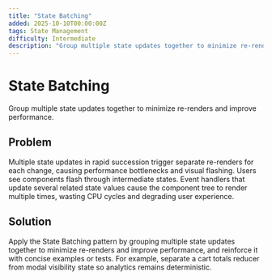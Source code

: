 ```yaml
---
title: "State Batching"
added: 2025-10-10T00:00:00Z
tags: State Management
difficulty: Intermediate
description: "Group multiple state updates together to minimize re-renders and improve performance."
---
```

# State Batching

Group multiple state updates together to minimize re-renders and improve performance.

## Problem

Multiple state updates in rapid succession trigger separate re-renders for each change, causing performance bottlenecks and visual flashing. Users see components flash through intermediate states. Event handlers that update several related state values cause the component tree to render multiple times, wasting CPU cycles and degrading user experience.

## Solution

Apply the State Batching pattern by grouping multiple state updates together to minimize re-renders and improve performance, and reinforce it with concise examples or tests. For example, separate a cart totals reducer from modal visibility state so analytics remains deterministic.
